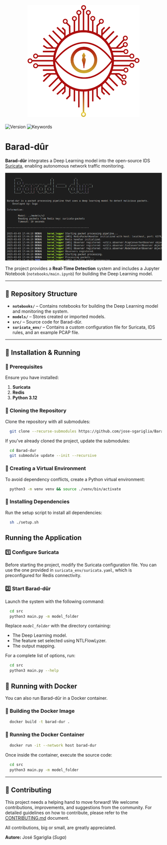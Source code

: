 <div align="center" style="margin-bottom: 20px">
  <img width="360px" height="360px" src="assets/logo.png">
</div>

![Version](https://img.shields.io/badge/unisa-orange)
![Keywords](https://img.shields.io/badge/keywords-IDS%2C%20ML%2C%20Cybersecurity%2C%20AI-white)

# Barad-dûr

**Barad-dûr** integrates a Deep Learning model into the open-source IDS [Suricata](https://suricata.io/), enabling autonomous network traffic monitoring.

![Terminal](assets/terminal.png)

The project provides a **Real-Time Detection** system and includes a Jupyter Notebook (`notebooks/main.ipynb`) for building the Deep Learning model.

---

## 📁 Repository Structure

- **`notebooks/`** – Contains notebooks for building the Deep Learning model and monitoring the system.
- **`models/`** – Stores created or imported models.
- **`src/`** – Source code for Barad-dûr.
- **`suricata_env/`** – Contains a custom configuration file for Suricata, IDS rules, and an example PCAP file.

---

## 🚀 Installation & Running

### 🔹 Prerequisites

Ensure you have installed:
1. **Suricata**
2. **Redis**
3. **Python 3.12**

### 🔹 Cloning the Repository

Clone the repository with all submodules:
```bash
  git clone --recurse-submodules https://github.com/jose-sgariglia/Barad-dur.git
```
If you've already cloned the project, update the submodules:
```bash
  cd Barad-dur
  git submodule update --init --recursive
```

### 🔹 Creating a Virtual Environment

To avoid dependency conflicts, create a Python virtual environment:

```bash
  python3 -m venv venv && source ./venv/bin/activate  
```

### 🔹 Installing Dependencies

Run the setup script to install all dependencies:

```bash
  sh ./setup.sh
```

## Running the Application

### 1️⃣ Configure Suricata
Before starting the project, modify the Suricata configuration file. You can use the one provided in `suricata_env/suricata.yaml`, which is preconfigured for Redis connectivity.

### 2️⃣ Start Barad-dûr
Launch the system with the following command:
```bash
  cd src
  python3 main.py -m model_folder
```
Replace _`model_folder`_ with the directory containing:
- The Deep Learning model.
- The feature set selected using NTLFlowLyzer.
- The output mapping.

For a complete list of options, run:
```bash
  cd src
  python3 main.py --help
```

## 🐳 Running with Docker
You can also run Barad-dûr in a Docker container.

### 🔹 Building the Docker Image

```bash
  docker build -t barad-dur .
```

### 🔹 Running the Docker Container

```bash
  docker run -it --network host barad-dur
```

Once inside the container, execute the source code:

``` bash
  cd src
  python3 main.py -m model_folder
```


---

## 🤝 Contributing

This project needs a helping hand to move forward! We welcome contributions, improvements, and suggestions from the community. For detailed guidelines on how to contribute, please refer to the [CONTRIBUTING.md](CONTRIBUTING.md) document.

All contributions, big or small, are greatly appreciated.

**Autore:** José Sgariglia (_Suga_)